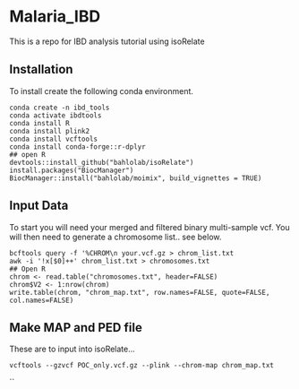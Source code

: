 # Malaria_IBD
This is a repo for IBD analysis tutorial using isoRelate

## Installation
To install create the following conda environment. 
```
conda create -n ibd_tools
conda activate ibdtools
conda install R
conda install plink2
conda install vcftools
conda install conda-forge::r-dplyr
## open R
devtools::install_github("bahlolab/isoRelate")
install.packages("BiocManager")
BiocManager::install("bahlolab/moimix", build_vignettes = TRUE)

```
## Input Data
To start you will need your merged and filtered binary multi-sample vcf. You will then need to generate a chromosome list.. see below.
```
bcftools query -f '%CHROM\n your.vcf.gz > chrom_list.txt
awk -i '!x[$0]++' chrom_list.txt > chromosomes.txt
## Open R
chrom <- read.table("chromosomes.txt", header=FALSE)
chrom$V2 <- 1:nrow(chrom)
write.table(chrom, "chrom_map.txt", row.names=FALSE, quote=FALSE, col.names=FALSE)
```

## Make MAP and PED file
These are to input into isoRelate...
```
vcftools --gzvcf POC_only.vcf.gz --plink --chrom-map chrom_map.txt
```
``

